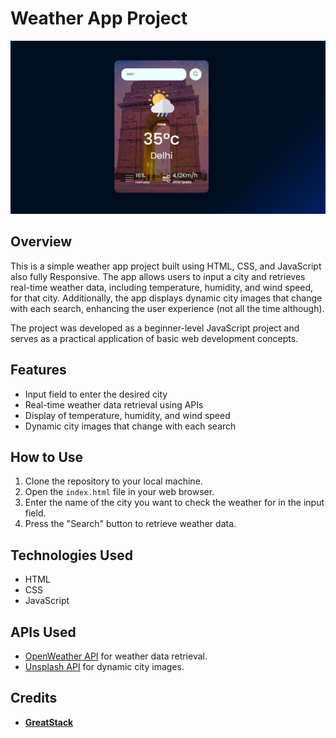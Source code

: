 # Weather App Project

![Weather App Demo](images/demo.png)

## Overview

This is a simple weather app project built using HTML, CSS, and JavaScript also fully Responsive. The app allows users to input a city and retrieves real-time weather data, including temperature, humidity, and wind speed, for that city. Additionally, the app displays dynamic city images that change with each search, enhancing the user experience (not all the time although).

The project was developed as a beginner-level JavaScript project and serves as a practical application of basic web development concepts.

## Features

- Input field to enter the desired city
- Real-time weather data retrieval using APIs
- Display of temperature, humidity, and wind speed
- Dynamic city images that change with each search

## How to Use

1. Clone the repository to your local machine.
2. Open the `index.html` file in your web browser.
3. Enter the name of the city you want to check the weather for in the input field.
4. Press the "Search" button to retrieve weather data.

## Technologies Used
 
 - HTML
 - CSS
 - JavaScript

## APIs Used

- [OpenWeather API](https://openweathermap.org/api) for weather data retrieval.
- [Unsplash API](https://unsplash.com/developers) for dynamic city images.

## Credits

- [**GreatStack**](https://www.youtube.com/@GreatStackDev)


